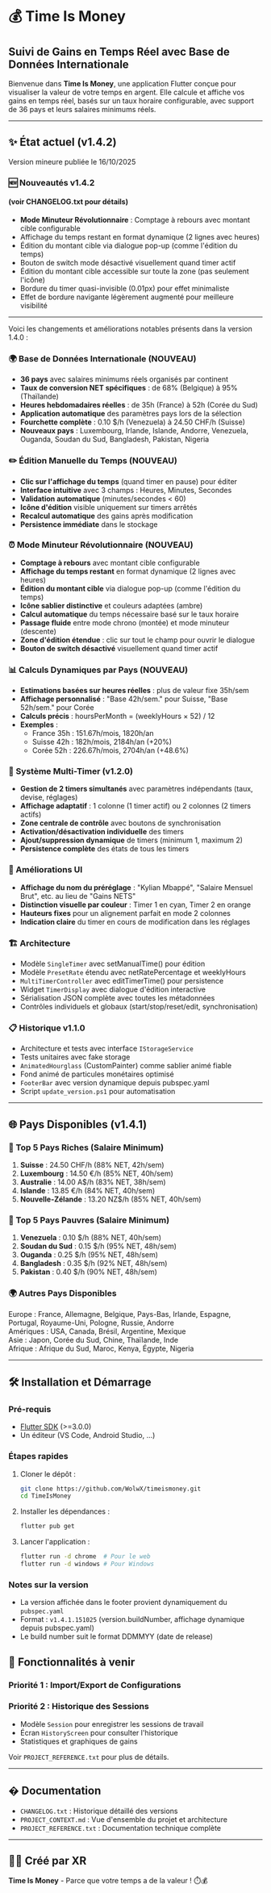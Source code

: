 # 💰 Time Is Money
## Suivi de Gains en Temps Réel avec Base de Données Internationale

Bienvenue dans **Time Is Money**, une application Flutter conçue pour visualiser la valeur de votre temps en argent. Elle calcule et affiche vos gains en temps réel, basés sur un taux horaire configurable, avec support de 36 pays et leurs salaires minimums réels.

---



## ✨ État actuel (v1.4.2)

Version mineure publiée le 16/10/2025

### 🆕 Nouveautés v1.4.2
#### (voir CHANGELOG.txt pour détails)

- **Mode Minuteur Révolutionnaire** : Comptage à rebours avec montant cible configurable
- Affichage du temps restant en format dynamique (2 lignes avec heures)
- Édition du montant cible via dialogue pop-up (comme l'édition du temps)
- Bouton de switch mode désactivé visuellement quand timer actif
- Édition du montant cible accessible sur toute la zone (pas seulement l'icône)
- Bordure du timer quasi-invisible (0.01px) pour effet minimaliste
- Effet de bordure navigante légèrement augmenté pour meilleure visibilité

---

Voici les changements et améliorations notables présents dans la version 1.4.0 :

### 🌍 Base de Données Internationale (NOUVEAU)
- **36 pays** avec salaires minimums réels organisés par continent
- **Taux de conversion NET spécifiques** : de 68% (Belgique) à 95% (Thaïlande)
- **Heures hebdomadaires réelles** : de 35h (France) à 52h (Corée du Sud)
- **Application automatique** des paramètres pays lors de la sélection
- **Fourchette complète** : 0.10 $/h (Venezuela) à 24.50 CHF/h (Suisse)
- **Nouveaux pays** : Luxembourg, Irlande, Islande, Andorre, Venezuela, Ouganda, Soudan du Sud, Bangladesh, Pakistan, Nigeria

### ✏️ Édition Manuelle du Temps (NOUVEAU)
- **Clic sur l'affichage du temps** (quand timer en pause) pour éditer
- **Interface intuitive** avec 3 champs : Heures, Minutes, Secondes
- **Validation automatique** (minutes/secondes < 60)
- **Icône d'édition** visible uniquement sur timers arrêtés
- **Recalcul automatique** des gains après modification
- **Persistence immédiate** dans le stockage

### ⏰ Mode Minuteur Révolutionnaire (NOUVEAU)
- **Comptage à rebours** avec montant cible configurable
- **Affichage du temps restant** en format dynamique (2 lignes avec heures)
- **Édition du montant cible** via dialogue pop-up (comme l'édition du temps)
- **Icône sablier distinctive** et couleurs adaptées (ambre)
- **Calcul automatique** du temps nécessaire basé sur le taux horaire
- **Passage fluide** entre mode chrono (montée) et mode minuteur (descente)
- **Zone d'édition étendue** : clic sur tout le champ pour ouvrir le dialogue
- **Bouton de switch désactivé** visuellement quand timer actif

### 📊 Calculs Dynamiques par Pays (NOUVEAU)
- **Estimations basées sur heures réelles** : plus de valeur fixe 35h/sem
- **Affichage personnalisé** : "Base 42h/sem." pour Suisse, "Base 52h/sem." pour Corée
- **Calculs précis** : hoursPerMonth = (weeklyHours × 52) / 12
- **Exemples** :
  - France 35h : 151.67h/mois, 1820h/an
  - Suisse 42h : 182h/mois, 2184h/an (+20%)
  - Corée 52h : 226.67h/mois, 2704h/an (+48.6%)

### 🎯 Système Multi-Timer (v1.2.0)
- **Gestion de 2 timers simultanés** avec paramètres indépendants (taux, devise, réglages)
- **Affichage adaptatif** : 1 colonne (1 timer actif) ou 2 colonnes (2 timers actifs)
- **Zone centrale de contrôle** avec boutons de synchronisation
- **Activation/désactivation individuelle** des timers
- **Ajout/suppression dynamique** de timers (minimum 1, maximum 2)
- **Persistence complète** des états de tous les timers

### 🎨 Améliorations UI
- **Affichage du nom du préréglage** : "Kylian Mbappé", "Salaire Mensuel Brut", etc. au lieu de "Gains NETS"
- **Distinction visuelle par couleur** : Timer 1 en cyan, Timer 2 en orange
- **Hauteurs fixes** pour un alignement parfait en mode 2 colonnes
- **Indication claire** du timer en cours de modification dans les réglages

### 🏗️ Architecture
- Modèle `SingleTimer` avec setManualTime() pour édition
- Modèle `PresetRate` étendu avec netRatePercentage et weeklyHours
- `MultiTimerController` avec editTimerTime() pour persistence
- Widget `TimerDisplay` avec dialogue d'édition interactive
- Sérialisation JSON complète avec toutes les métadonnées
- Contrôles individuels et globaux (start/stop/reset/edit, synchronisation)

### 📋 Historique v1.1.0
- Architecture et tests avec interface `IStorageService`
- Tests unitaires avec fake storage
- `AnimatedHourglass` (CustomPainter) comme sablier animé fiable
- Fond animé de particules monétaires optimisé
- `FooterBar` avec version dynamique depuis pubspec.yaml
- Script `update_version.ps1` pour automatisation

---

## 🌐 Pays Disponibles (v1.4.1)

### 💎 Top 5 Pays Riches (Salaire Minimum)
1. **Suisse** : 24.50 CHF/h (88% NET, 42h/sem)
2. **Luxembourg** : 14.50 €/h (85% NET, 40h/sem)
3. **Australie** : 14.00 A$/h (83% NET, 38h/sem)
4. **Islande** : 13.85 €/h (84% NET, 40h/sem)
5. **Nouvelle-Zélande** : 13.20 NZ$/h (85% NET, 40h/sem)

### 💸 Top 5 Pays Pauvres (Salaire Minimum)
1. **Venezuela** : 0.10 $/h (88% NET, 40h/sem)
2. **Soudan du Sud** : 0.15 $/h (95% NET, 48h/sem)
3. **Ouganda** : 0.25 $/h (95% NET, 48h/sem)
4. **Bangladesh** : 0.35 $/h (92% NET, 48h/sem)
5. **Pakistan** : 0.40 $/h (90% NET, 48h/sem)

### 🌍 Autres Pays Disponibles
Europe : France, Allemagne, Belgique, Pays-Bas, Irlande, Espagne, Portugal, Royaume-Uni, Pologne, Russie, Andorre  
Amériques : USA, Canada, Brésil, Argentine, Mexique  
Asie : Japon, Corée du Sud, Chine, Thaïlande, Inde  
Afrique : Afrique du Sud, Maroc, Kenya, Égypte, Nigeria

---

## 🛠️ Installation et Démarrage

### Pré-requis

- [Flutter SDK](https://flutter.dev/docs/get-started/install) (>=3.0.0)
- Un éditeur (VS Code, Android Studio, ...)

### Étapes rapides

1. Cloner le dépôt :
   ```bash
   git clone https://github.com/WolwX/timeismoney.git
   cd TimeIsMoney
   ```

2. Installer les dépendances :
   ```bash
   flutter pub get
   ```

3. Lancer l'application :
   ```bash
   flutter run -d chrome  # Pour le web
   flutter run -d windows # Pour Windows
   ```

### Notes sur la version

- La version affichée dans le footer provient dynamiquement du `pubspec.yaml`
- Format : `v1.4.1.151025` (version.buildNumber, affichage dynamique depuis pubspec.yaml)
- Le build number suit le format DDMMYY (date de release)

## 🚀 Fonctionnalités à venir

### Priorité 1 : Import/Export de Configurations

### Priorité 2 : Historique des Sessions
- Modèle `Session` pour enregistrer les sessions de travail
- Écran `HistoryScreen` pour consulter l'historique
- Statistiques et graphiques de gains

Voir `PROJECT_REFERENCE.txt` pour plus de détails.

---

## � Documentation

- `CHANGELOG.txt` : Historique détaillé des versions
- `PROJECT_CONTEXT.md` : Vue d'ensemble du projet et architecture
- `PROJECT_REFERENCE.txt` : Documentation technique complète

---

## 👨‍💻 Créé par XR

**Time Is Money** - Parce que votre temps a de la valeur ! ⏱️💰